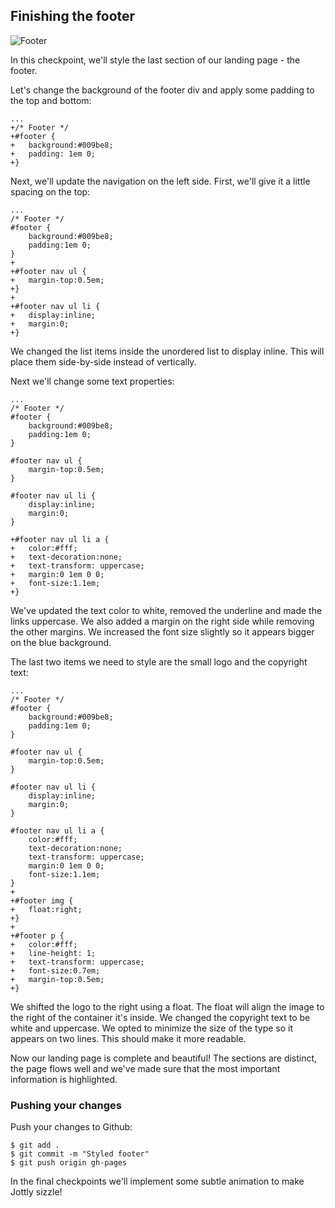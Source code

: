 ## Finishing the footer

![Footer](http://cl.ly/WJPp/16-footer.png)

In this checkpoint, we'll style the last section of our landing page - the footer.

Let's change the background of the footer div and apply some padding to the top and bottom:

```css(stylesheets/base.css)
...
+/* Footer */
+#footer {
+	background:#009be8;
+	padding: 1em 0;
+}
```

Next, we'll update the navigation on the left side. First, we'll give it a little spacing on the top:

```css(stylesheets/base.css)
...
/* Footer */
#footer {
	background:#009be8;
	padding:1em 0;
}
+
+#footer nav ul {
+	margin-top:0.5em;
+}
+
+#footer nav ul li {
+	display:inline;
+	margin:0;
+}
```

We changed the list items inside the unordered list to display inline. This will place them side-by-side instead of vertically.

Next we'll change some text properties:

```css(stylesheets/base.css)
...
/* Footer */
#footer {
	background:#009be8;
	padding:1em 0;
}

#footer nav ul {
	margin-top:0.5em;
}

#footer nav ul li {
	display:inline;
	margin:0;
}

+#footer nav ul li a {
+	color:#fff;
+	text-decoration:none;
+	text-transform: uppercase;
+	margin:0 1em 0 0;
+	font-size:1.1em;
+}
```

We've updated the text color to white, removed the underline and made the links uppercase. We also added a margin on the right side while removing the other margins. We increased the font size slightly so it appears bigger on the blue background.

The last two items we need to style are the small logo and the copyright text:

```css(stylesheets/base.css)
...
/* Footer */
#footer {
	background:#009be8;
	padding:1em 0;
}

#footer nav ul {
	margin-top:0.5em;
}

#footer nav ul li {
	display:inline;
	margin:0;
}

#footer nav ul li a {
	color:#fff;
	text-decoration:none;
	text-transform: uppercase;
	margin:0 1em 0 0;
	font-size:1.1em;
}
+
+#footer img {
+	float:right;
+}
+
+#footer p {
+	color:#fff;
+	line-height: 1;
+	text-transform: uppercase;
+	font-size:0.7em;
+	margin-top:0.5em;
+}
```

We shifted the logo to the right using a float. The float will align the image to the right of the container it's inside. We changed the copyright text to be white and uppercase. We opted to minimize the size of the type so it appears on two lines. This should make it more readable.

Now our landing page is complete and beautiful! The sections are distinct, the page flows well and we've made sure that the most important information is highlighted.

### Pushing your changes

Push your changes to Github:

```bash(Terminal)
$ git add .
$ git commit -m "Styled footer"
$ git push origin gh-pages
```

In the final checkpoints we'll implement some subtle animation to make Jottly sizzle!

